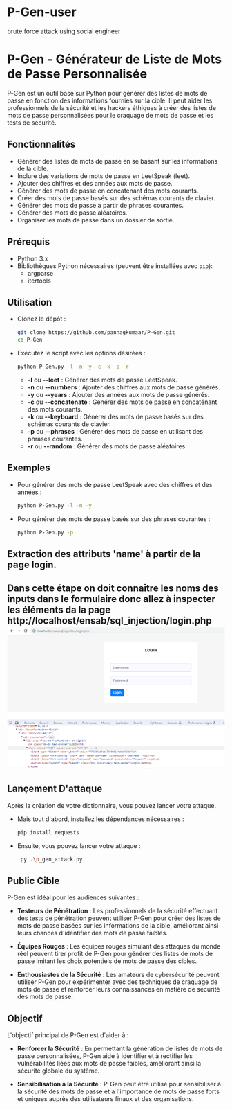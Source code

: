 # P-Gen-user
brute force attack using social engineer
# P-Gen - Générateur de Liste de Mots de Passe Personnalisée

P-Gen est un outil basé sur Python pour générer des listes de mots de passe en fonction des informations fournies sur la cible. Il peut aider les professionnels de la sécurité et les hackers éthiques à créer des listes de mots de passe personnalisées pour le craquage de mots de passe et les tests de sécurité.

## Fonctionnalités

- Générer des listes de mots de passe en se basant sur les informations de la cible.
- Inclure des variations de mots de passe en LeetSpeak (leet).
- Ajouter des chiffres et des années aux mots de passe.
- Générer des mots de passe en concaténant des mots courants.
- Créer des mots de passe basés sur des schémas courants de clavier.
- Générer des mots de passe à partir de phrases courantes.
- Générer des mots de passe aléatoires.
- Organiser les mots de passe dans un dossier de sortie.

## Prérequis

- Python 3.x
- Bibliothèques Python nécessaires (peuvent être installées avec `pip`):
  - argparse
  - itertools

## Utilisation

- Clonez le dépôt :

   ```bash
   git clone https://github.com/pannagkumaar/P-Gen.git
   cd P-Gen
    ```
- Exécutez le script avec les options désirées :    
   
   ```bash 
   python P-Gen.py -l -n -y -c -k -p -r
   ```
    - **-l** ou **--leet** : Générer des mots de passe LeetSpeak.  
    - **-n** ou **--numbers** : Ajouter des chiffres aux mots de passe générés.  
    - **-y** ou **--years** : Ajouter des années aux mots de passe générés.  
    - **-c** ou **--concatenate** : Générer des mots de passe en concaténant des mots courants.  
    - **-k** ou **--keyboard** : Générer des mots de passe basés sur des schémas courants de clavier.     
    - **-p** ou **--phrases** : Générer des mots de passe en utilisant des phrases courantes.   
    - **-r** ou **--random** : Générer des mots de passe aléatoires.

## Exemples
- Pour générer des mots de passe LeetSpeak avec des chiffres et des années :

  ```bash 
  python P-Gen.py -l -n -y
  ```
- Pour générer des mots de passe basés sur des phrases courantes :
  ```bash 
  python P-Gen.py -p
  ```
## Extraction des attributs 'name' à partir de la page login.
Dans cette étape on doit connaître les noms des inputs dans le formulaire donc allez à inspecter les éléments da la page http://localhost/ensab/sql_injection/login.php
![Texte alternatif](image.png)
---

## Lançement D'attaque
Après la création de votre dictionnaire, vous pouvez lancer votre attaque.

- Mais tout d'abord, installez les dépendances nécessaires :
    ```bash
    pip install requests
    ```

- Ensuite, vous pouvez lancer votre attaque :

    ```bash
     py .\p_gen_attack.py
    ```

## Public Cible

P-Gen est idéal pour les audiences suivantes :

- **Testeurs de Pénétration** : Les professionnels de la sécurité effectuant des tests de pénétration peuvent utiliser P-Gen pour créer des listes de mots de passe basées sur les informations de la cible, améliorant ainsi leurs chances d'identifier des mots de passe faibles.

- **Équipes Rouges** : Les équipes rouges simulant des attaques du monde réel peuvent tirer profit de P-Gen pour générer des listes de mots de passe imitant les choix potentiels de mots de passe des cibles.

- **Enthousiastes de la Sécurité** : Les amateurs de cybersécurité peuvent utiliser P-Gen pour expérimenter avec des techniques de craquage de mots de passe et renforcer leurs connaissances en matière de sécurité des mots de passe.

## Objectif

L'objectif principal de P-Gen est d'aider à :

- **Renforcer la Sécurité** : En permettant la génération de listes de mots de passe personnalisées, P-Gen aide à identifier et à rectifier les vulnérabilités liées aux mots de passe faibles, améliorant ainsi la sécurité globale du système.

- **Sensibilisation à la Sécurité** : P-Gen peut être utilisé pour sensibiliser à la sécurité des mots de passe et à l'importance de mots de passe forts et uniques auprès des utilisateurs finaux et des organisations.
